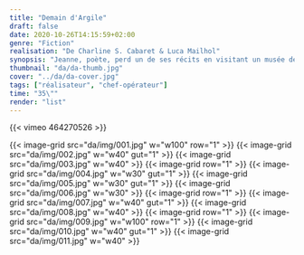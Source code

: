```yaml
---
title: "Demain d'Argile"
draft: false
date: 2020-10-26T14:15:59+02:00
genre: "Fiction"
realisation: "De Charline S. Cabaret & Luca Mailhol"
synopsis: "Jeanne, poète, perd un de ses récits en visitant un musée de sa ville. L’écrit dépeint sous la forme d’une fable, la complexité de sa vie, son rapport à l’homme et souvent la violence qui l’accompagne. Cette étrange lettre, se retrouve, par hasard entre les mains d’Anton, un étudiant en art plutôt troublé par cette découverte."
thumbnail: "da/da-thumb.jpg"
cover: "../da/da-cover.jpg"
tags: ["réalisateur", "chef-opérateur"]
time: "35\""
render: "list"
---
```


{{< vimeo 464270526 >}}

{{< image-grid src="da/img/001.jpg" w="w100" row="1" >}}
{{< image-grid src="da/img/002.jpg" w="w40" gut="1" >}}
{{< image-grid src="da/img/003.jpg" w="w40" >}}
{{< image-grid row="1" >}}
{{< image-grid src="da/img/004.jpg" w="w30" gut="1" >}}
{{< image-grid src="da/img/005.jpg" w="w30" gut="1" >}}
{{< image-grid src="da/img/006.jpg" w="w30" >}}
{{< image-grid row="1" >}}
{{< image-grid src="da/img/007.jpg" w="w40" gut="1" >}}
{{< image-grid src="da/img/008.jpg" w="w40" >}}
{{< image-grid row="1" >}}
{{< image-grid src="da/img/009.jpg" w="w100" row="1" >}}
{{< image-grid src="da/img/010.jpg" w="w40" gut="1" >}}
{{< image-grid src="da/img/011.jpg" w="w40" >}}
